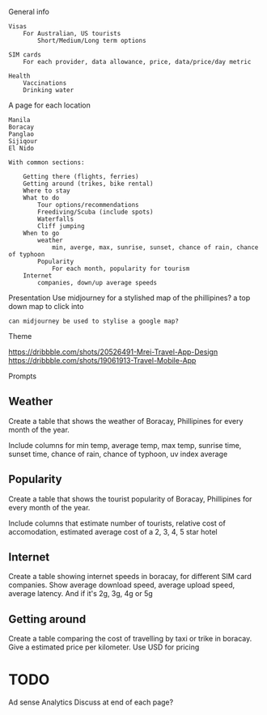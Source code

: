 General info 

    Visas
        For Australian, US tourists
            Short/Medium/Long term options

    SIM cards
        For each provider, data allowance, price, data/price/day metric

    Health
        Vaccinations
        Drinking water

A page for each location

    Manila
    Boracay
    Panglao
    Sijiqour
    El Nido

    With common sections: 
        
        Getting there (flights, ferries)
        Getting around (trikes, bike rental)
        Where to stay
        What to do 
            Tour options/recommendations
            Freediving/Scuba (include spots)
            Waterfalls
            Cliff jumping
        When to go 
            weather
                min, averge, max, sunrise, sunset, chance of rain, chance of typhoon
            Popularity
                For each month, popularity for tourism
        Internet
            companies, down/up average speeds         
        

Presentation
    Use midjourney for a stylished map of the phillipines? a top down map to click into

    can midjourney be used to stylise a google map?



Theme

https://dribbble.com/shots/20526491-Mrei-Travel-App-Design
https://dribbble.com/shots/19061913-Travel-Mobile-App



Prompts

## Weather
Create a table that shows the weather of Boracay, Phillipines for every month of the year.

Include columns for min temp, average temp, max temp, sunrise time, sunset time, chance of rain, chance of typhoon, uv index average

## Popularity


Create a table that shows the tourist popularity of Boracay, Phillipines for every month of the year.

Include columns that estimate number of tourists, relative cost of accomodation, estimated average cost of a 2, 3, 4, 5 star hotel

## Internet

Create a table showing internet speeds in boracay, for different SIM card companies. Show average download speed, average upload speed, average latency.  And if it's 2g, 3g, 4g or 5g

## Getting around

Create a table comparing the cost of travelling by taxi or trike in boracay. Give a estimated price per kilometer. Use USD for pricing

# TODO
Ad sense
Analytics
Discuss at end of each page?

